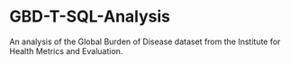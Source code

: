 # GBD-T-SQL-Analysis
An analysis of the Global Burden of Disease dataset from the Institute for Health Metrics and Evaluation.
